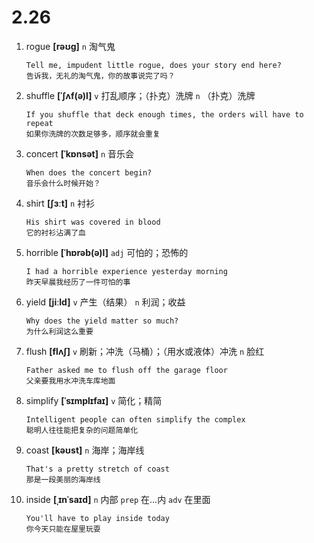 # 2.26

1. rogue **[rəʊɡ]** `n` 淘气鬼

   ```
   Tell me, impudent little rogue, does your story end here?
   告诉我，无礼的淘气鬼，你的故事说完了吗？
   ```

2. shuffle **[ˈʃʌf(ə)l]** `v` 打乱顺序；（扑克）洗牌 `n` （扑克）洗牌

   ```
   If you shuffle that deck enough times, the orders will have to repeat
   如果你洗牌的次数足够多，顺序就会重复
   ```

3. concert **[ˈkɒnsət]** `n` 音乐会

   ```
   When does the concert begin?
   音乐会什么时候开始？
   ```

4. shirt **[ʃɜːt]** `n` 衬衫

   ```
   His shirt was covered in blood
   它的衬衫沾满了血
   ```

5. horrible **[ˈhɒrəb(ə)l]** `adj` 可怕的；恐怖的

   ```
   I had a horrible experience yesterday morning
   昨天早晨我经历了一件可怕的事
   ```

6. yield **[jiːld]** `v` 产生（结果） `n` 利润；收益

   ```
   Why does the yield matter so much?
   为什么利润这么重要
   ```

7. flush **[flʌʃ]** `v` 刷新；冲洗（马桶）；（用水或液体）冲洗 `n` 脸红

   ```
   Father asked me to flush off the garage floor
   父亲要我用水冲洗车库地面
   ```

8. simplify **[ˈsɪmplɪfaɪ]** `v` 简化；精简

   ```
   Intelligent people can often simplify the complex
   聪明人往往能把复杂的问题简单化
   ```

9. coast **[kəʊst]** `n` 海岸；海岸线

   ```
   That's a pretty stretch of coast
   那是一段美丽的海岸线
   ```

10. inside **[ˌɪnˈsaɪd]** `n` 内部 `prep` 在...内 `adv` 在里面
    ```
    You'll have to play inside today
    你今天只能在屋里玩耍
    ```
